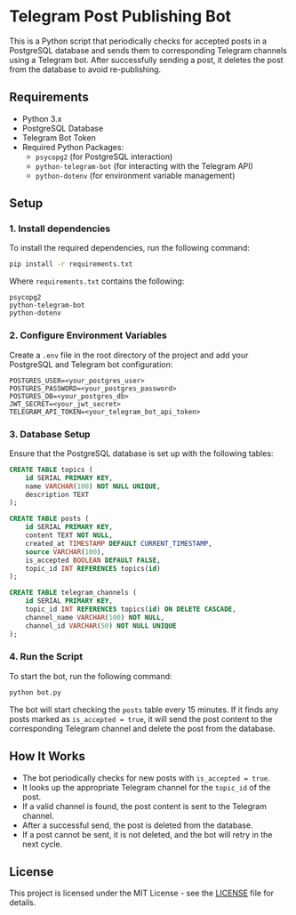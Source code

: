 
# Telegram Post Publishing Bot

This is a Python script that periodically checks for accepted posts in a PostgreSQL database and sends them to corresponding Telegram channels using a Telegram bot. After successfully sending a post, it deletes the post from the database to avoid re-publishing.

## Requirements

- Python 3.x
- PostgreSQL Database
- Telegram Bot Token
- Required Python Packages:
  - `psycopg2` (for PostgreSQL interaction)
  - `python-telegram-bot` (for interacting with the Telegram API)
  - `python-dotenv` (for environment variable management)

## Setup

### 1. Install dependencies

To install the required dependencies, run the following command:

```bash
pip install -r requirements.txt
```

Where `requirements.txt` contains the following:

```text
psycopg2
python-telegram-bot
python-dotenv
```

### 2. Configure Environment Variables

Create a `.env` file in the root directory of the project and add your PostgreSQL and Telegram bot configuration:

```text
POSTGRES_USER=<your_postgres_user>
POSTGRES_PASSWORD=<your_postgres_password>
POSTGRES_DB=<your_postgres_db>
JWT_SECRET=<your_jwt_secret>
TELEGRAM_API_TOKEN=<your_telegram_bot_api_token>
```

### 3. Database Setup

Ensure that the PostgreSQL database is set up with the following tables:

```sql
CREATE TABLE topics (
    id SERIAL PRIMARY KEY,
    name VARCHAR(100) NOT NULL UNIQUE,
    description TEXT
);

CREATE TABLE posts (
    id SERIAL PRIMARY KEY,
    content TEXT NOT NULL,
    created_at TIMESTAMP DEFAULT CURRENT_TIMESTAMP,
    source VARCHAR(100),
    is_accepted BOOLEAN DEFAULT FALSE,
    topic_id INT REFERENCES topics(id)
);

CREATE TABLE telegram_channels (
    id SERIAL PRIMARY KEY,
    topic_id INT REFERENCES topics(id) ON DELETE CASCADE,
    channel_name VARCHAR(100) NOT NULL,
    channel_id VARCHAR(50) NOT NULL UNIQUE
);
```

### 4. Run the Script

To start the bot, run the following command:

```bash
python bot.py
```

The bot will start checking the `posts` table every 15 minutes. If it finds any posts marked as `is_accepted = true`, it will send the post content to the corresponding Telegram channel and delete the post from the database.

## How It Works

- The bot periodically checks for new posts with `is_accepted = true`.
- It looks up the appropriate Telegram channel for the `topic_id` of the post.
- If a valid channel is found, the post content is sent to the Telegram channel.
- After a successful send, the post is deleted from the database.
- If a post cannot be sent, it is not deleted, and the bot will retry in the next cycle.

## License

This project is licensed under the MIT License - see the [LICENSE](LICENSE) file for details.
